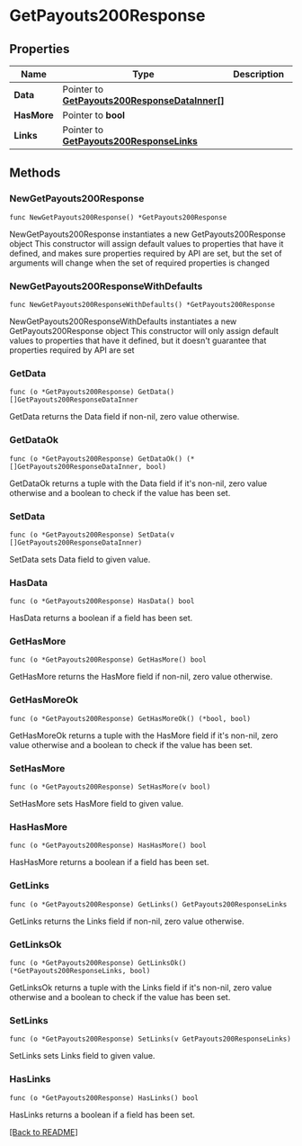 # GetPayouts200Response

## Properties

| Name | Type | Description | Notes |
| ------------ | ------------- | ------------- | ------------- |
| **Data** | Pointer to [**GetPayouts200ResponseDataInner[]**](GetPayouts200ResponseDataInner.md) |  | [optional]  |
| **HasMore** | Pointer to **bool** |  | [optional]  |
| **Links** | Pointer to [**GetPayouts200ResponseLinks**](GetPayouts200ResponseLinks.md) |  | [optional]  |

## Methods

### NewGetPayouts200Response

`func NewGetPayouts200Response() *GetPayouts200Response`

NewGetPayouts200Response instantiates a new GetPayouts200Response object
This constructor will assign default values to properties that have it defined,
and makes sure properties required by API are set, but the set of arguments
will change when the set of required properties is changed

### NewGetPayouts200ResponseWithDefaults

`func NewGetPayouts200ResponseWithDefaults() *GetPayouts200Response`

NewGetPayouts200ResponseWithDefaults instantiates a new GetPayouts200Response object
This constructor will only assign default values to properties that have it defined,
but it doesn't guarantee that properties required by API are set

### GetData

`func (o *GetPayouts200Response) GetData() []GetPayouts200ResponseDataInner`

GetData returns the Data field if non-nil, zero value otherwise.

### GetDataOk

`func (o *GetPayouts200Response) GetDataOk() (*[]GetPayouts200ResponseDataInner, bool)`

GetDataOk returns a tuple with the Data field if it's non-nil, zero value otherwise
and a boolean to check if the value has been set.

### SetData

`func (o *GetPayouts200Response) SetData(v []GetPayouts200ResponseDataInner)`

SetData sets Data field to given value.

### HasData

`func (o *GetPayouts200Response) HasData() bool`

HasData returns a boolean if a field has been set.

### GetHasMore

`func (o *GetPayouts200Response) GetHasMore() bool`

GetHasMore returns the HasMore field if non-nil, zero value otherwise.

### GetHasMoreOk

`func (o *GetPayouts200Response) GetHasMoreOk() (*bool, bool)`

GetHasMoreOk returns a tuple with the HasMore field if it's non-nil, zero value otherwise
and a boolean to check if the value has been set.

### SetHasMore

`func (o *GetPayouts200Response) SetHasMore(v bool)`

SetHasMore sets HasMore field to given value.

### HasHasMore

`func (o *GetPayouts200Response) HasHasMore() bool`

HasHasMore returns a boolean if a field has been set.

### GetLinks

`func (o *GetPayouts200Response) GetLinks() GetPayouts200ResponseLinks`

GetLinks returns the Links field if non-nil, zero value otherwise.

### GetLinksOk

`func (o *GetPayouts200Response) GetLinksOk() (*GetPayouts200ResponseLinks, bool)`

GetLinksOk returns a tuple with the Links field if it's non-nil, zero value otherwise
and a boolean to check if the value has been set.

### SetLinks

`func (o *GetPayouts200Response) SetLinks(v GetPayouts200ResponseLinks)`

SetLinks sets Links field to given value.

### HasLinks

`func (o *GetPayouts200Response) HasLinks() bool`

HasLinks returns a boolean if a field has been set.


[[Back to README]](../../README.md)


